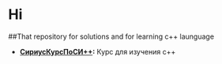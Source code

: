 # Hi

##That repository for solutions and for learning c++ launguage

- **[СириусКурсПоСИ++]([https://edu.sirius.online/#/course/2169):** Курс для изучения с++
